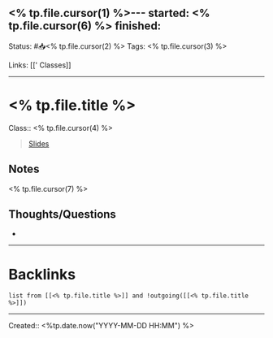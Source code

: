 <% tp.file.cursor(1) %>---
started: <% tp.file.cursor(6) %>
finished:
---
Status: #📥<% tp.file.cursor(2) %>
Tags: <% tp.file.cursor(3) %>

Links: [[' Classes]]
___
# <% tp.file.title %>
Class:: <% tp.file.cursor(4) %>
> [Slides](<% tp.file.cursor(5) %>)
## Notes
<% tp.file.cursor(7) %>
## Thoughts/Questions
- 
___
# Backlinks
```dataview
list from [[<% tp.file.title %>]] and !outgoing([[<% tp.file.title %>]])
```
___

Created:: <%tp.date.now("YYYY-MM-DD HH:MM") %>